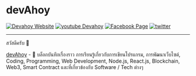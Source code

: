 # devAhoy

[![Devahoy Website](https://img.shields.io/badge/Website-devahoy.com-brightgreen)](https://devahoy.com)
[![youtube Devahoy](https://img.shields.io/youtube/channel/subscribers/UChkRSLZNHprc0j864PkssFg?style=social)](https://www.youtube.com/c/DevahoyOfficial)
[![Facebook Page](https://img.shields.io/badge/Devahoy--000?style=social&logo=facebook)](https://www.facebook.com/devahoy)
[![twitter](https://img.shields.io/twitter/follow/phonbopit?style=social)](https://twitter.com/phonbopit)

---

สวัสดีครับ 👋

[devAhoy](https://devahoy.com) - 📖 บล็อกบันทึกเรื่องราว การเรียนรู้เกี่ยวกับการเขียนโปรแกรม, การพัฒนาเว็บไซต์, Coding, Programming, Web Development, Node.js, React.js, Blockchain, Web3, Smart Contract และที่เกี่ยวข้องกับ Software / Tech ต่างๆ
